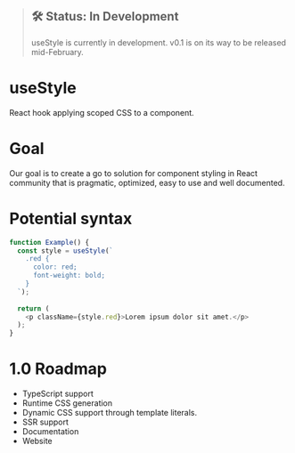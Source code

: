 > ## 🛠 Status: In Development
> useStyle is currently in development. v0.1 is on its way to be released mid-February.

# useStyle
React hook applying scoped CSS to a component.

# Goal
Our goal is to create a go to solution for component styling in React community that is pragmatic, optimized, easy to use and well documented. 

# Potential syntax

```javascript
function Example() {
  const style = useStyle(`
    .red {
      color: red;
      font-weight: bold;
    }
  `);
  
  return (
    <p className={style.red}>Lorem ipsum dolor sit amet.</p>
  );
}
```

# 1.0 Roadmap
* TypeScript support
* Runtime CSS generation
* Dynamic CSS support through template literals.
* SSR support
* Documentation
* Website



